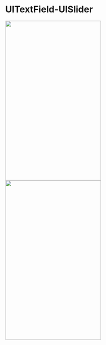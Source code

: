 # UITextField-UISlider

<img src="https://user-images.githubusercontent.com/108584428/199671667-b8d48d29-27b0-4ec3-8759-8915d8fedd92.png" height="500" width="300" > <img src="https://user-images.githubusercontent.com/108584428/199671678-d965e3a8-835b-49d0-aea5-bcb248e29ee9.png" height="500" width="300" >

